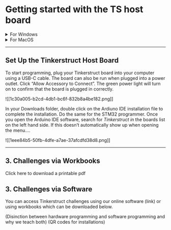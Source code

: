 # Getting started with the TS host board

<details><summary>For Windows</summary>

<ol> 
<li>Install the Arduino IDE using one of the links below: </li>
    <p></p><a href="https://downloads.arduino.cc/arduino-ide/arduino-ide_2.3.2_Windows_64bit.exe">Windows 10 or newer, 64 bits (recommended) </a> </li> <br>
    <p></p><a href="https://downloads.arduino.cc/arduino-ide/arduino-ide_2.3.2_Windows_64bit.msi">MSI Installer </a> </p>
    <p><a href="https://downloads.arduino.cc/arduino-ide/arduino-ide_2.3.2_Windows_64bit.zip">ZIP File </a> </p>
<li><a href="">Install the driver</a></li>
<li> Install the latest STM Cube Programmer for <a href=""> Windows 64 </a> or <a href=""> Windows 32 </a> </li>
</ol>

</details>


<details><summary>For MacOS</summary>

<ol>
<li>Install the Arduino IDE using one of the links below: </li>
    <p><a href="https://downloads.arduino.cc/arduino-ide/arduino-ide_2.3.2_macOS_64bit.dmg">Intel, 10.15: “Catalina” or newer, 64 bitsE</a> </p>
    <p><a href="https://downloads.arduino.cc/arduino-ide/arduino-ide_2.3.2_macOS_arm64.dmg">Apple Silicon, 11: “Big Sur” or newer, 64 bits</a> </p>
  <li>Install the driver.</li>
  <li>Install the latest STM Cube Programmer for Windows 64 or Windows 32 </li>
</ol>

</details>

[](https://www.notion.soundefined)

---

## Set Up the Tinkerstruct Host Board

To start programming, plug your Tinkerstruct board into your computer using a USB-C cable. The board can also be run
when plugged into a power outlet. Click “Allow Accessory to Connect”. The green power light will turn on to confirm that
the board is plugged in correctly.

![[1c30a005-b2cd-4db1-bc6f-832b8a4be182.png]]

In your Downloads folder, double click on the Ardiuno IDE installation file to complete the installation. Do the same
for the STM32 programmer. Once you open the Arduino IDE software, search for _Tinkerstruct in_ the boards list on the
left hand side. If this doesn’t automatically show up when opening the menu….

![[1eee84b5-50fb-4dfe-a7ae-37afcdfd38d8.png]]

---

## 3. Challenges via Workbooks

Click here to download a printable pdf

## 3. Challenges via Software

You can access Tinkerstruct challenges using our online software (link) or using workbooks which can be downloaded
below.


(Disinction between hardware programming and software programming and why we teach both)
(QR codes for installations)
